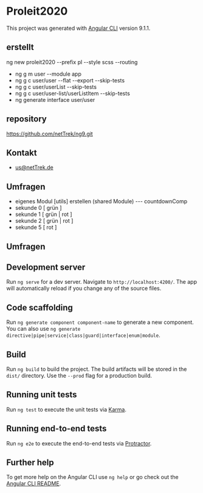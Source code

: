 # Proleit2020

This project was generated with [Angular CLI](https://github.com/angular/angular-cli) version 9.1.1.


## erstellt
ng new proleit2020 --prefix pl --style scss --routing 

- ng g m user --module app
- ng g c user/user --flat --export --skip-tests 
- ng g c user/userList --skip-tests  
- ng g c user/user-list/userListItem --skip-tests 
- ng generate interface user/user

## repository
https://github.com/netTrek/ng9.git

## Kontakt
- us@netTrek.de

## Umfragen
- eigenes Modul [utils] erstellen (shared Module)  ---  countdownComp 
- sekunde 0 [         grün                   ]
- sekunde 1 [         grün           |  rot  ]
- sekunde 2 [         grün        |     rot  ]
- sekunde 5 [                   rot          ]

## Umfragen

## Development server

Run `ng serve` for a dev server. Navigate to `http://localhost:4200/`. The app will automatically reload if you change any of the source files.

## Code scaffolding

Run `ng generate component component-name` to generate a new component. You can also use `ng generate directive|pipe|service|class|guard|interface|enum|module`.

## Build

Run `ng build` to build the project. The build artifacts will be stored in the `dist/` directory. Use the `--prod` flag for a production build.

## Running unit tests

Run `ng test` to execute the unit tests via [Karma](https://karma-runner.github.io).

## Running end-to-end tests

Run `ng e2e` to execute the end-to-end tests via [Protractor](http://www.protractortest.org/).

## Further help

To get more help on the Angular CLI use `ng help` or go check out the [Angular CLI README](https://github.com/angular/angular-cli/blob/master/README.md).

